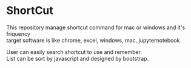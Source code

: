 # ShortCut
This repository manage shortcut command for mac or windows and it's friquency<br>
target software is like chrome, excel, windows, mac, jupyternotebook

User can easily search shortcut to use and remember. <br>
List can be sort by javascript and designed by bootstrap.
